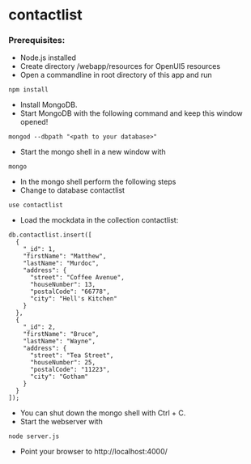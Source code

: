 # contactlist
### Prerequisites:
- Node.js installed
- Create directory /webapp/resources for OpenUI5 resources
- Open a commandline in root directory of this app and run
```
npm install
```
- Install MongoDB.
- Start MongoDB with the following command and keep this window opened! 
```
mongod --dbpath "<path to your database>"
```

- Start the mongo shell in a new window with
```
mongo
```
- In the mongo shell perform the following steps
- Change to database contactlist
```
use contactlist
```
- Load the mockdata in the collection contactlist:
```
db.contactlist.insert([ 
  { 
    "_id": 1, 
    "firstName": "Matthew", 
    "lastName": "Murdoc", 
    "address": { 
      "street": "Coffee Avenue", 
      "houseNumber": 13, 
      "postalCode": "66778", 
      "city": "Hell's Kitchen" 
    } 
  }, 
  { 
    "_id": 2, 
    "firstName": "Bruce", 
    "lastName": "Wayne", 
    "address": { 
      "street": "Tea Street", 
      "houseNumber": 25, 
      "postalCode": "11223", 
      "city": "Gotham" 
    } 
  } 
]);
```
- You can shut down the mongo shell with Ctrl + C.
- Start the webserver with 
```
node server.js
```
- Point your browser to http://localhost:4000/